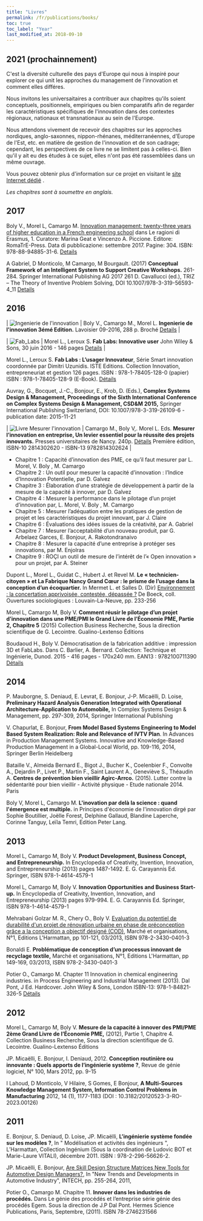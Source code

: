 ```yaml
---
title: "Livres"
permalink: /fr/publications/books/
toc: true
toc_label: "Year"
last_modified_at: 2018-09-10
---
```


## 2021 (prochainnement)


C'est la diversité culturelle des pays d'Europe qui nous à inspiré pour explorer ce qui unit les approches du management de l'innovation et comment elles différes. 

Nous invitons les universaitaires a contribuer aux chapitres qu'ils soient conceptuels, positionnels, empiriques ou bien comparatifs afin de regarder les caractéristiques spécifiques de l'innovation dans des contextes régionaux, nationaux et transnationaux au sein de l'Europe. 

Nous attendons vivement de recevoir des chapitres sur les approches nordiques, anglo-saxonnes, nippon-rhénanes, méditerranéennes, d'Europe de l'Est, etc. en matière de gestion de l'innovation et de son cadrage; cependant, les perspectives de ce livre ne se limitent pas à celles-ci. Bien qu'il y ait eu des études à ce sujet, elles n'ont pas été rassemblées dans un même ouvrage.  

Vous pouvez obtenir plus d'information sur ce projet en visitant le [site Internet dédié](https://european-perspectives-innovation-management.eu)  . 

*Les chapitres sont à soumettre en anglais.*

## 2017

Boly V., Morel L, Camargo M. [Innovation management: twenty-three years of higher education in a French engineering school](http://romatrepress.uniroma3.it/ojs/index.php/erasmus01/article/view/1340) dans Le ragioni di Erasmus, 1. Curatore: Marina Geat e Vincenzo A. Piccione. Editore: RomaTrE-Press. Data di pubblicazione: settembre 2017. Pagine: 304. ISBN: 978-88-94885-31-6. [Details](http://romatrepress.uniroma3.it/ojs/index.php/erasmus01)

A Gabriel, D Monticolo, M Camargo, M Bourgault. (2017) **Conceptual Framework of an Intelligent System to Support Creative Workshops.** 261-284. Springer International Publishing AG 2017 261 D. Cavallucci (ed.), TRIZ – The Theory of Inventive Problem Solving, DOI 10.1007/978-3-319-56593-4_11 [Details](https://link.springer.com/chapter/10.1007/978-3-319-56593-4_11)

## 2016
 
| ![Ingenierie de l'innovation](https://images.lavoisier.net/couvertures/1316908938.jpg "Ingenierie de l'innovation") |   Boly V., Camargo M., Morel L. **Ingenierie de l'innovation 3émé Edition.** Lavoisier 09-2016, 288 p. Broché [Details](http://www.lavoisier.fr/livre/economie/ingenierie-de-l-innovation-et-projets-innovants-3e-ed/boly/descriptif-9782746247475) |

| ![Fab_Labs](https://media.wiley.com/product_data/coverImage300/29/18482187/1848218729.jpg "Fab_Labs") |   Morel L., Leroux S. **Fab Labs: Innovative user** John Wiley & Sons, 30 juin 2016 - 146 pages [Details](http://eu.wiley.com/WileyCDA/WileyTitle/productCd-1848218729.html) |

Morel L., Leroux S. **Fab Labs : L’usager Innovateur**, Série Smart innovation coordonnée par Dimitri Uzunidis. ISTE Editions. Collection Innovation, entrepreneuriat et gestion 126 pages. ISBN : 978-1-78405-128-0 (papier) ISBN : 978-1-78405-128-9 (E-Book). [Détails](http://iste-editions.fr/collections/nouveautes/products/fab-labs) 

Auvray, G., Bocquet, J.-C., Bonjour, E., Krob, D. (Eds.), **Complex Systems Design & Management, Proceedings of the Sixth International Conference on Complex Systems Design & Management, CSD&M 2015,** Springer International Publishing Switzerland, DOI: 10.1007/978-3-319-26109-6 - publication date: 2015-11-21

| ![Livre Mesurer l'innovation](http://www.lcdpu.fr/Resources/titles/27000100166710/Images/27000100166710L.jpg)  | Camargo M., Boly V,. Morel L. Eds. **Mesurer l’innovation en entreprise, Un levier essentiel pour la réussite des projets innovants.** Presses universitaires de Nancy. 240p. [Détails](http://www.lcdpu.fr/livre/?GCOI=27000100166710) Première édition, ISBN-10 2814302620 - ISBN-13 9782814302624 |

* Chapitre 1 : Capacité d’innovation des PME, ce qu’il faut mesurer par L. Morel, V. Boly , M. Camargo
* Chapitre 2 : Un outil pour mesurer la capacité d’innovation : l’Indice d’Innovation Potentielle, par D. Galvez
* Chapitre 3 : Élaboration d’une stratégie de développement à partir de la mesure de la capacité à innover, par D. Galvez
* Chapitre 4 : Mesurer la performance dans le pilotage d’un projet d’innovation par, L. Morel, V. Boly , M. Camargo
* Chapitre 5 : Mesurer l’adéquation entre les pratiques de gestion de projet et les caractéristiques du projet innovant, par J. Claire
* Chapitre 6 : Évaluations des idées issues de la créativité, par A. Gabriel
* Chapitre 7 : Mesurer l’acceptabilité d’un nouveau produit, par G. Arbelaez Garces, E. Bonjour, A. Rakotondranaivo
* Chapitre 8 : Mesurer la capacité d’une entreprise à protéger ses innovations, par M. Enjolras
* Chapitre 9 : ROÇI un outil de mesure de l’intérêt de l’« Open innovation » pour un projet, par A. Steiner  

Dupont L., Morel L., Guidat C., Hubert J. et Revel M. **Le « technicien-citoyen » et La Fabrique Nancy Grand Cœur : le prisme de l’usage dans la conception d’un écoquartier.** In Mermet L. et Salles D. (Dir) [Environnement : la concertation apprivoisée, contestée, dépassée ?](http://www.deboecksuperieur.com/ouvrage/9782804191085-environnement-la-concertation-apprivoisee-contestee-depassee) De Boeck, coll. Ouvertures sociologiques : Louvain-La-Neuve, pp. 233-256

Morel L, Camargo M, Boly V. **Comment réusir le pilotage d’un projet d’innovation dans une PME/PMI le Grand Livre de l’Économie PME, Partie 2, Chapitre 5** (2015) Collection Business Recherche, Sous la direction scientifique de G. Lecointre. Gualino-Lextenso Éditions

Boudaoud H., Boly V. Démocratisation de la fabrication additive : impression 3D et FabLabs. Dans C. Barlier, A. Bernard. Collection: Technique et Ingénierie, Dunod. 2015 - 416 pages - 170x240 mm. EAN13 : 9782100711390 [Détails](http://www.dunod.com/sciences-techniques/sciences-techniques-industrielles/genie-mecanique/fabrication-additive)

## 2014 

P. Mauborgne, S. Deniaud, E. Levrat, E. Bonjour, J-P. Micaëlli, D. Loise, **Preliminary Hazard Analysis Generation Integrated with Operational Architecture-Application to Automobile,** In Complex Systems Design & Management, pp. 297-309, 2014, Springer International Publishing

V. Chapurlat, E. Bonjour, **From Model Based Systems Engineering to Model Based System Realization: Role and Relevance of IVTV Plan**. In Advances in Production Management Systems. Innovative and Knowledge-Based Production Management in a Global-Local World, pp. 109-116, 2014, Springer Berlin Heidelberg

Bataille V., Almeida Bernard E., Bigot J., Bucher K., Coelenbier F., Convolte A., Dejardin P., Livet P., Martin F., Saint Laurent A., Geneviève S., Théaudin A. **Centres de prévention bien vieillir Agirc-Arrco.** (2015). Lutter contre la sédentarité pour bien vieillir - Activité physique - Etude nationale 2014. Paris

Boly V, Morel L, Camargo M. **L'inovation par delà la science : quand l'émergence est multiple.** in Principes d'économie de l'innovation dirgé par Sophie Boutillier, Joëlle Forest, Delphine Gallaud, Blandine Laperche, Corinne Tanguy, Leïla Temri, Edition Peter Lang.

## 2013

Morel L, Camargo M, Boly V. **Product Development, Business Concept, and Entrepreneurship.** In Encyclopedia of Creativity, Invention, Innovation, and Entrepreneurship (2013) pages 1487-1492. E. G. Carayannis Ed. Springer, ISBN 978-1-4614-4579-1

Morel L, Camargo M, Boly V. **Innovation Opportunities and Business Start-up.** In Encyclopedia of Creativity, Invention, Innovation, and Entrepreneurship (2013) pages 979-994. E. G. Carayannis Ed. Springer, ISBN 978-1-4614-4579-1

Mehrabani Golzar M. R., Chery O., Boly V. [Evaluation du potentiel de durabilité d'un projet de rénovation urbaine en phase de préconception grâce a la conception a objectif désigné (COD)](http://www.cairn.info/resume.php?ID_ARTICLE=MAORG_017_0101), Marché et organisations, N°1, Editions L'Harmattan, pp 101-121, 03/2013, ISBN 978-2-3430-0401-3

Bonaldi E. **Problématique de conception d’un processus innovant de recyclage textile,** Marché et organisations, N°1, Editions L'Harmattan, pp 149-169, 03/2013, ISBN 978-2-3430-0401-3


Potier O., Camargo M. Chapter 11 Innovation in chemical engineering industries. in Process Engineering and Industrial Management (2013). Dal Pont, J Ed. Hardcover. John Wiley & Sons, London ISBN-13: 978-1-84821-326-5 [Détails](http://eu.wiley.com/WileyCDA/WileyTitle/productCd-1848213263.html)

## 2012

Morel L, Camargo M, Boly V. **Mesure de la capacité à innover des PMI/PME 2ème Grand Livre de l’Économie PME,** (2012), Partie 1, Chapitre 4. Collection Business Recherche, Sous la direction scientifique de G. Lecointre. Gualino-Lextenso Éditions

JP. Micaëlli, E. Bonjour, I. Deniaud, 2012. **Conception routinière ou innovante : Quels apports de l’ingénierie système ?**, Revue de génie logiciel, N° 100, Mars 2012, pp. 9-15

I Lahoud, D Monticolo, V Hilaire, S Gomes, E Bonjour, **A Multi-Sources Knowledge Management System, Information Control Problems in Manufacturing** 2012, 14 (1), 1177-1183 (DOI : 10.3182/20120523-3-RO-2023.00126)

## 2011

E. Bonjour, S. Deniaud, D. Loise, JP. Micaëlli, **L’ingénierie système fondée sur les modèles ?**, In " Modélisation et activités des ingénieurs ", L’Harmattan, Collection Ingénium (Sous la coordination de Ludovic BOT et Marie-Laure VITALI), décembre 2011. ISBN : 978-2-296-56626-2.

JP. Micaëlli, E. Bonjour, [Are Skill Design Structure Matrices New Tools for Automotive Design Managers?](www.intechopen.com/download/pdf/pdfs_id/13338), In "New Trends and Developments in Automotive Industry", INTECH, pp. 255-264, 2011, 

Potier O., Camargo M. Chapitre 11. **Innover dans les industries de procédés.** Dans Le génie des procédés et l’entreprise série génie des procédés Egem. Sous la direction de J.P Dal Pont. Hermes Science Publications, Paris, Septembre, (2011). ISBN 78-2746231566

